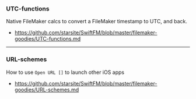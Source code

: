 ### UTC-functions
Native FileMaker calcs to convert a FileMaker timestamp to UTC, and back.
* https://github.com/starsite/SwiftFM/blob/master/filemaker-goodies/UTC-functions.md

- - -

### URL-schemes
How to use `Open URL []` to launch other iOS apps
* https://github.com/starsite/SwiftFM/blob/master/filemaker-goodies/URL-schemes.md
